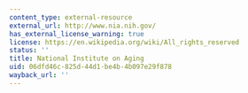 ```yaml
---
content_type: external-resource
external_url: http://www.nia.nih.gov/
has_external_license_warning: true
license: https://en.wikipedia.org/wiki/All_rights_reserved
status: ''
title: National Institute on Aging
uid: 06dfd46c-825d-44d1-be4b-4b097e29f878
wayback_url: ''
---
```

